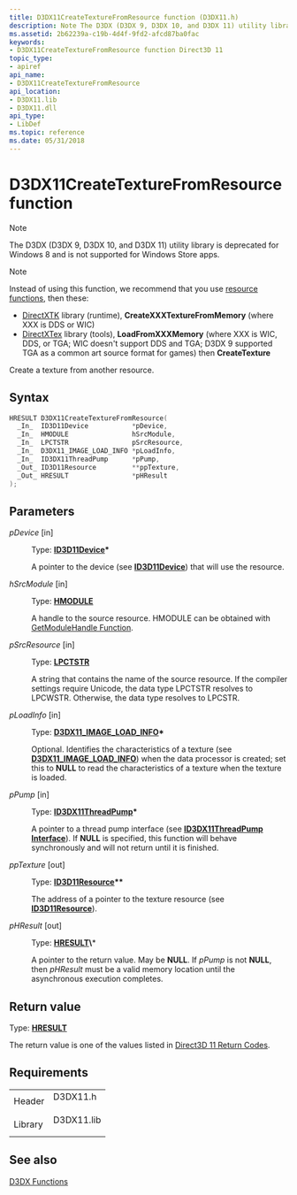 ```yaml
---
title: D3DX11CreateTextureFromResource function (D3DX11.h)
description: Note The D3DX (D3DX 9, D3DX 10, and D3DX 11) utility library is deprecated for Windows 8 and is not supported for Windows Store apps. Note Instead of using this function, we recommend that you use resource functions, then these DirectXTK library (runtime), CreateXXXTextureFromMemory (where XXX is DDS or WIC)DirectXTex library (tools), LoadFromXXXMemory (where XXX is WIC, DDS, or TGA; WIC doesn't support DDS and TGA; D3DX 9 supported TGA as a common art source format for games) then CreateTexture Create a texture from another resource.
ms.assetid: 2b62239a-c19b-4d4f-9fd2-afcd87ba0fac
keywords:
- D3DX11CreateTextureFromResource function Direct3D 11
topic_type:
- apiref
api_name:
- D3DX11CreateTextureFromResource
api_location:
- D3DX11.lib
- D3DX11.dll
api_type:
- LibDef
ms.topic: reference
ms.date: 05/31/2018
---
```


# D3DX11CreateTextureFromResource function

> [!Note]  
> The D3DX (D3DX 9, D3DX 10, and D3DX 11) utility library is deprecated for Windows 8 and is not supported for Windows Store apps.

 

> [!Note]  
> Instead of using this function, we recommend that you use [resource functions](https://docs.microsoft.com/windows/desktop/menurc/resources-functions), then these:
>
> -   [DirectXTK](https://github.com/Microsoft/DirectXTK) library (runtime), **CreateXXXTextureFromMemory** (where XXX is DDS or WIC)
> -   [DirectXTex](https://github.com/Microsoft/DirectXTex) library (tools), **LoadFromXXXMemory** (where XXX is WIC, DDS, or TGA; WIC doesn't support DDS and TGA; D3DX 9 supported TGA as a common art source format for games) then **CreateTexture**

 

Create a texture from another resource.

## Syntax


```C++
HRESULT D3DX11CreateTextureFromResource(
  _In_  ID3D11Device           *pDevice,
  _In_  HMODULE                hSrcModule,
  _In_  LPCTSTR                pSrcResource,
  _In_  D3DX11_IMAGE_LOAD_INFO *pLoadInfo,
  _In_  ID3DX11ThreadPump      *pPump,
  _Out_ ID3D11Resource         **ppTexture,
  _Out_ HRESULT                *pHResult
);
```



## Parameters

<dl> <dt>

*pDevice* \[in\]
</dt> <dd>

Type: **[**ID3D11Device**](/windows/desktop/api/D3D11/nn-d3d11-id3d11device)\***

A pointer to the device (see [**ID3D11Device**](/windows/desktop/api/D3D11/nn-d3d11-id3d11device)) that will use the resource.

</dd> <dt>

*hSrcModule* \[in\]
</dt> <dd>

Type: **[**HMODULE**](https://docs.microsoft.com/windows/desktop/WinProg/windows-data-types)**

A handle to the source resource. HMODULE can be obtained with [GetModuleHandle Function](https://docs.microsoft.com/windows/desktop/api/libloaderapi/nf-libloaderapi-getmodulehandlea).

</dd> <dt>

*pSrcResource* \[in\]
</dt> <dd>

Type: **[**LPCTSTR**](https://docs.microsoft.com/windows/desktop/WinProg/windows-data-types)**

A string that contains the name of the source resource. If the compiler settings require Unicode, the data type LPCTSTR resolves to LPCWSTR. Otherwise, the data type resolves to LPCSTR.

</dd> <dt>

*pLoadInfo* \[in\]
</dt> <dd>

Type: **[**D3DX11\_IMAGE\_LOAD\_INFO**](d3dx11-image-load-info.md)\***

Optional. Identifies the characteristics of a texture (see [**D3DX11\_IMAGE\_LOAD\_INFO**](d3dx11-image-load-info.md)) when the data processor is created; set this to **NULL** to read the characteristics of a texture when the texture is loaded.

</dd> <dt>

*pPump* \[in\]
</dt> <dd>

Type: **[**ID3DX11ThreadPump**](id3dx11threadpump.md)\***

A pointer to a thread pump interface (see [**ID3DX11ThreadPump Interface**](id3dx11threadpump.md)). If **NULL** is specified, this function will behave synchronously and will not return until it is finished.

</dd> <dt>

*ppTexture* \[out\]
</dt> <dd>

Type: **[**ID3D11Resource**](/windows/desktop/api/D3D11/nn-d3d11-id3d11resource)\*\***

The address of a pointer to the texture resource (see [**ID3D11Resource**](/windows/desktop/api/D3D11/nn-d3d11-id3d11resource)).

</dd> <dt>

*pHResult* \[out\]
</dt> <dd>

Type: **[**HRESULT**](https://msdn.microsoft.com/library/Bb401631(v=MSDN.10).aspx)\***

A pointer to the return value. May be **NULL**. If *pPump* is not **NULL**, then *pHResult* must be a valid memory location until the asynchronous execution completes.

</dd> </dl>

## Return value

Type: **[**HRESULT**](https://msdn.microsoft.com/library/Bb401631(v=MSDN.10).aspx)**

The return value is one of the values listed in [Direct3D 11 Return Codes](d3d11-graphics-reference-returnvalues.md).

## Requirements



|                    |                                                                                       |
|--------------------|---------------------------------------------------------------------------------------|
| Header<br/>  | <dl> <dt>D3DX11.h</dt> </dl>   |
| Library<br/> | <dl> <dt>D3DX11.lib</dt> </dl> |



## See also

<dl> <dt>

[D3DX Functions](d3d11-graphics-reference-d3dx11-functions.md)
</dt> </dl>

 

 





